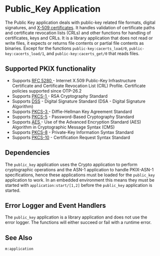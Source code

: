 <!--
%CopyrightBegin%

SPDX-License-Identifier: Apache-2.0

Copyright Ericsson AB 2023-2025. All Rights Reserved.

Licensed under the Apache License, Version 2.0 (the "License");
you may not use this file except in compliance with the License.
You may obtain a copy of the License at

    http://www.apache.org/licenses/LICENSE-2.0

Unless required by applicable law or agreed to in writing, software
distributed under the License is distributed on an "AS IS" BASIS,
WITHOUT WARRANTIES OR CONDITIONS OF ANY KIND, either express or implied.
See the License for the specific language governing permissions and
limitations under the License.

%CopyrightEnd%
-->
# Public_Key Application

The Public Key application deals with public-key related file formats,
digital signatures, and [X-509
certificates](http://www.ietf.org/rfc/rfc5280.txt).  It handles
validation of certificate paths and certificate revocation lists
(CRLs) and other functions for handling of certificates, keys and
CRLs. It is a library application that does not read or write files,
it expects or returns file contents or partial file contents as
binaries. Except for the functions `public-key:cacerts_load/0`,
`public-key:cacerts_load/1`, and `public-key:cacerts_get/0`
that reads files.

## Supported PKIX functionality

- Supports [RFC 5280 ](http://www.ietf.org/rfc/rfc5280.txt)\- Internet X.509
  Public-Key Infrastructure Certificate and Certificate Revocation List (CRL)
  Profile. Certificate policies supported since OTP-26.2
- Supports [PKCS-1 ](http://www.ietf.org/rfc/rfc3447.txt)\- RSA Cryptography
  Standard
- Supports
  [DSS](http://csrc.nist.gov/publications/fips/fips186-3/fips_186-3.pdf) \-
  Digital Signature Standard (DSA - Digital Signature Algorithm)
- Supports
  [PKCS-3 ](https://web.archive.org/web/20170417091930/https://www.emc.com/emc-plus/rsa-labs/standards-initiatives/pkcs-3-diffie-hellman-key-agreement-standar.htm)\-
  Diffie-Hellman Key Agreement Standard
- Supports [PKCS-5](http://www.ietf.org/rfc/rfc2898.txt) \- Password-Based
  Cryptography Standard
- Supports [AES ](http://www.ietf.org/rfc/fc3565.txt)\- Use of the Advanced
  Encryption Standard (AES) Algorithm in Cryptographic Message Syntax (CMS)
- Supports [PKCS-8](http://www.ietf.org/rfc/rfc5208.txt) \- Private-Key
  Information Syntax Standard
- Supports [PKCS-10](http://www.ietf.org/rfc/rfc5967.txt) \- Certification
  Request Syntax Standard

## Dependencies

The `public_key` application uses the Crypto application to perform
cryptographic operations and the ASN-1 application to handle PKIX-ASN-1
specifications, hence these applications must be loaded for the `public_key`
application to work. In an embedded environment this means they must be started
with `application:start/[1,2]` before the `public_key` application is started.

## Error Logger and Event Handlers

The `public_key` application is a library application and does not use the error
logger. The functions will either succeed or fail with a runtime error.

## See Also

`m:application`
